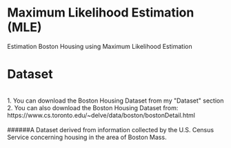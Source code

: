 #  Maximum Likelihood Estimation (MLE)
Estimation Boston Housing using Maximum Likelihood Estimation 


# Dataset
<br /> 
1. You can download the Boston Housing Dataset from my "Dataset" section 
<br /> 
 2. You can also download the Boston Housing Dataset from: https://www.cs.toronto.edu/~delve/data/boston/bostonDetail.html
<br /> <br /> 
######A Dataset derived from information collected by the U.S. Census Service concerning housing in the area of Boston Mass.
